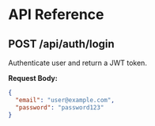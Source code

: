 # API Reference

## POST /api/auth/login

Authenticate user and return a JWT token.

**Request Body:**

```json
{
  "email": "user@example.com",
  "password": "password123"
}
```
